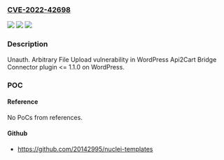 ### [CVE-2022-42698](https://cve.mitre.org/cgi-bin/cvename.cgi?name=CVE-2022-42698)
![](https://img.shields.io/static/v1?label=Product&message=Api2Cart%20Bridge%20Connector%20(WordPress%20plugin)&color=blue)
![](https://img.shields.io/static/v1?label=Version&message=%3C%3D%201.1.0%3C%3D%201.1.0%20&color=brighgreen)
![](https://img.shields.io/static/v1?label=Vulnerability&message=CWE-434%20Unrestricted%20Upload%20of%20File%20with%20Dangerous%20Type&color=brighgreen)

### Description

Unauth. Arbitrary File Upload vulnerability in WordPress Api2Cart Bridge Connector plugin <= 1.1.0 on WordPress.

### POC

#### Reference
No PoCs from references.

#### Github
- https://github.com/20142995/nuclei-templates

